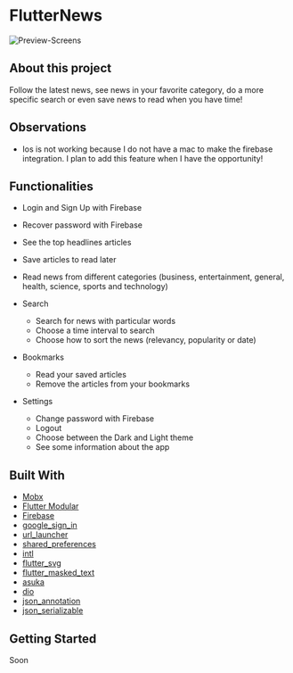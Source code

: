 # FlutterNews

![Preview-Screens](https://github.com/FabioXimenes/flutter_news_temp/blob/final_improvements/screenshots.png)

## About this project

Follow the latest news, see news in your favorite category, do a more specific search or even save news to read when you have time!

## Observations

- Ios is not working because I do not have a mac to make the firebase integration. I plan to add this feature when I have the opportunity!

## Functionalities

- Login and Sign Up with Firebase

- Recover password with Firebase

- See the top headlines articles

- Save articles to read later

- Read news from different categories (business, entertainment, general, health, science, sports and technology)

- Search
  - Search for news with particular words
  - Choose a time interval to search
  - Choose how to sort the news (relevancy, popularity or date)

- Bookmarks
  - Read your saved articles
  - Remove the articles from your bookmarks

- Settings
  - Change password with Firebase
  - Logout
  - Choose between the Dark and Light theme
  - See some information about the app 

## Built With

- [Mobx](https://pub.dev/packages/flutter_mobx)
- [Flutter Modular](https://pub.dev/packages/flutter_modular)
- [Firebase](https://firebase.google.com/?hl=pt-br)
- [google_sign_in](https://pub.dev/packages/google_sign_in)
- [url_launcher](https://pub.dev/packages/url_launcher)
- [shared_preferences](https://pub.dev/packages/shared_preferences)
- [intl](https://pub.dev/packages/intl)
- [flutter_svg](https://pub.dev/packages/flutter_svg)
- [flutter_masked_text](https://pub.dev/packages/flutter_masked_text)
- [asuka](https://pub.dev/packages/asuka)
- [dio](https://pub.dev/packages/dio)
- [json_annotation](https://pub.dev/packages/json_annotation)
- [json_serializable](https://pub.dev/packages/json_serializable)


## Getting Started
Soon
